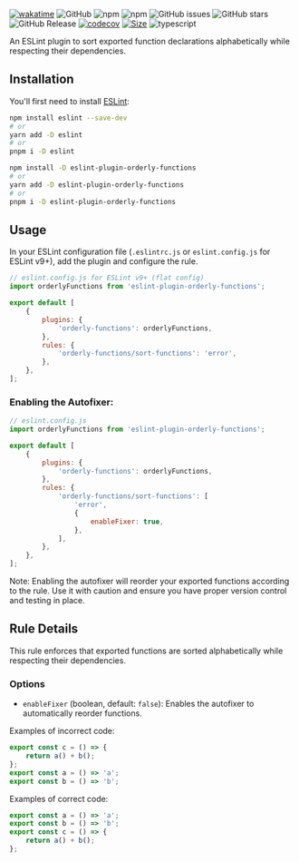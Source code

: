 [![wakatime](https://wakatime.com/badge/user/a0b906ce-b8e7-4463-8bce-383238df6d4b/project/7b2ac0a5-5d00-4df0-bda7-efe5a7bea8f9.svg)](https://wakatime.com/badge/user/a0b906ce-b8e7-4463-8bce-383238df6d4b/project/7b2ac0a5-5d00-4df0-bda7-efe5a7bea8f9) ![GitHub](https://img.shields.io/github/license/ragaeeb/eslint-plugin-orderly-functions) ![npm](https://img.shields.io/npm/v/eslint-plugin-orderly-functions) ![npm](https://img.shields.io/npm/dm/eslint-plugin-orderly-functions) ![GitHub issues](https://img.shields.io/github/issues/ragaeeb/eslint-plugin-orderly-functions) ![GitHub stars](https://img.shields.io/github/stars/ragaeeb/eslint-plugin-orderly-functions?style=social) ![GitHub Release](https://img.shields.io/github/v/release/ragaeeb/eslint-plugin-orderly-functions) [![codecov](https://codecov.io/gh/ragaeeb/eslint-plugin-orderly-functions/graph/badge.svg?token=89OEN3NDHD)](https://codecov.io/gh/ragaeeb/eslint-plugin-orderly-functions) [![Size](https://deno.bundlejs.com/badge?q=eslint-plugin-orderly-functions@1.1.0&badge=detailed)](https://bundlejs.com/?q=eslint-plugin-orderly-functions%401.1.0) ![typescript](https://badgen.net/badge/icon/typescript?icon=typescript&label&color=blue)

An ESLint plugin to sort exported function declarations alphabetically while respecting their dependencies.

## **Installation**

You'll first need to install [ESLint](https://eslint.org/):

```bash
npm install eslint --save-dev
# or
yarn add -D eslint
# or
pnpm i -D eslint

```

```bash
npm install -D eslint-plugin-orderly-functions
# or
yarn add -D eslint-plugin-orderly-functions
# or
pnpm i -D eslint-plugin-orderly-functions
```

## Usage

In your ESLint configuration file (`.eslintrc.js` or `eslint.config.js` for ESLint v9+), add the plugin and configure the rule.

```javascript
// eslint.config.js for ESLint v9+ (flat config)
import orderlyFunctions from 'eslint-plugin-orderly-functions';

export default [
    {
        plugins: {
            'orderly-functions': orderlyFunctions,
        },
        rules: {
            'orderly-functions/sort-functions': 'error',
        },
    },
];
```

### Enabling the Autofixer:

```javascript
// eslint.config.js
import orderlyFunctions from 'eslint-plugin-orderly-functions';

export default [
    {
        plugins: {
            'orderly-functions': orderlyFunctions,
        },
        rules: {
            'orderly-functions/sort-functions': [
                'error',
                {
                    enableFixer: true,
                },
            ],
        },
    },
];
```

Note: Enabling the autofixer will reorder your exported functions according to the rule. Use it with caution and ensure you have proper version control and testing in place.

## Rule Details

This rule enforces that exported functions are sorted alphabetically while respecting their dependencies.

### Options

-   `enableFixer` (boolean, default: `false`): Enables the autofixer to automatically reorder functions.

Examples of incorrect code:

```javascript
export const c = () => {
    return a() + b();
};
export const a = () => 'a';
export const b = () => 'b';
```

Examples of correct code:

```javascript
export const a = () => 'a';
export const b = () => 'b';
export const c = () => {
    return a() + b();
};
```
